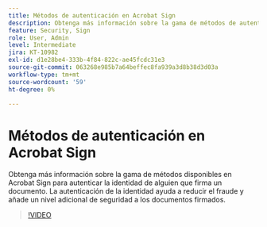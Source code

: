 ```yaml
---
title: Métodos de autenticación en Acrobat Sign
description: Obtenga más información sobre la gama de métodos de autenticación de la identidad disponibles en Acrobat Sign
feature: Security, Sign
role: User, Admin
level: Intermediate
jira: KT-10982
exl-id: d1e28be4-333b-4f84-822c-ae45fcdc31e3
source-git-commit: 063268e985b7a64beffec8fa939a3d8b38d3d03a
workflow-type: tm+mt
source-wordcount: '59'
ht-degree: 0%

---
```


# Métodos de autenticación en Acrobat Sign

Obtenga más información sobre la gama de métodos disponibles en Acrobat Sign para autenticar la identidad de alguien que firma un documento. La autenticación de la identidad ayuda a reducir el fraude y añade un nivel adicional de seguridad a los documentos firmados.

>[!VIDEO](https://video.tv.adobe.com/v/3419287?quality=12&learn=on&hidetitle=true)
